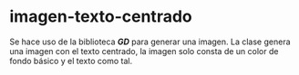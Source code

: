 # imagen-texto-centrado
Se hace uso de la biblioteca ***GD*** para generar una imagen. La clase genera una imagen con el texto centrado, la imagen solo consta de un color de fondo básico y el texto como tal. 

